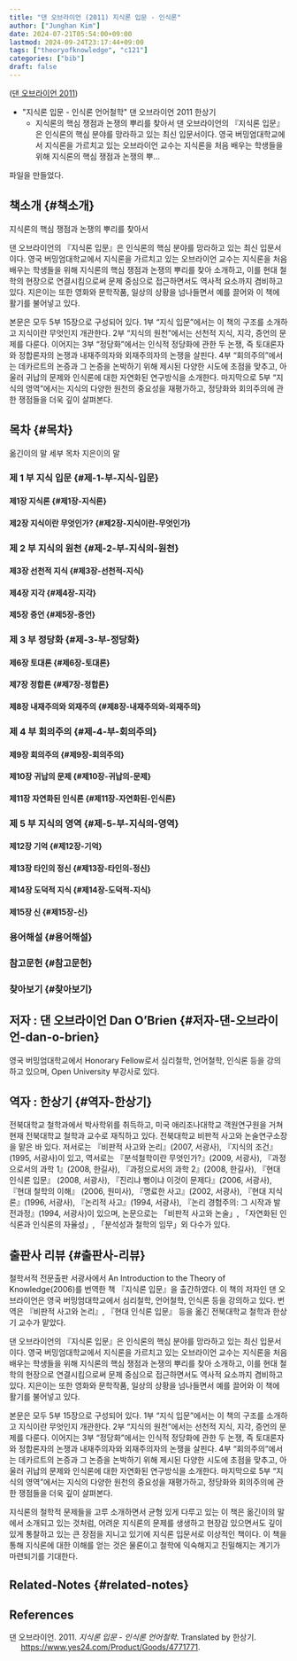 ```yaml
---
title: "댄 오브라이언 (2011) 지식론 입문 - 인식론"
author: ["Junghan Kim"]
date: 2024-07-21T05:54:00+09:00
lastmod: 2024-09-24T23:17:44+09:00
tags: ["theoryofknowledge", "c121"]
categories: ["bib"]
draft: false
---
```


(<a href="#citeproc_bib_item_1">댄 오브라이언 2011</a>)

-   "지식론 입문 - 인식론 언어철학" 댄 오브라이언 2011 한상기
    -   지식론의 핵심 쟁점과 논쟁의 뿌리를 찾아서 댄 오브라이언의 『지식론 입문』은 인식론의 핵심 분야를 망라하고 있는 최신 입문서이다. 영국 버밍엄대학교에서 지식론을 가르치고 있는 오브라이언 교수는 지식론을 처음 배우는 학생들을 위해 지식론의 핵심 쟁점과 논쟁의 뿌...

파일을 만들었다.


## 책소개 {#책소개}

지식론의 핵심 쟁점과 논쟁의 뿌리를 찾아서

댄 오브라이언의 『지식론 입문』은 인식론의 핵심 분야를 망라하고 있는 최신 입문서이다. 영국 버밍엄대학교에서 지식론을 가르치고 있는 오브라이언 교수는 지식론을 처음 배우는 학생들을 위해 지식론의 핵심 쟁점과 논쟁의 뿌리를 찾아 소개하고, 이를 현대 철학의 현장으로 연결시킴으로써 문제 중심으로 접근하면서도 역사적 요소까지 겸비하고 있다. 지은이는 또한 영화와 문학작품, 일상의 상황을 넘나들면서 예를 끌어와 이 책에 활기를 불어넣고 있다.

본문은 모두 5부 15장으로 구성되어 있다. 1부 “지식 입문”에서는 이 책의 구조를 소개하고 지식이란 무엇인지 개관한다. 2부 “지식의 원천”에서는 선천적 지식, 지각, 증언의 문제를 다룬다. 이어지는 3부 “정당화”에서는 인식적 정당화에 관한 두 논쟁, 즉 토대론자와 정합론자의 논쟁과 내재주의자와 외재주의자의 논쟁을 살핀다. 4부 “회의주의”에서는 데카르트의 논증과 그 논증을 논박하기 위해 제시된 다양한 시도에 초점을 맞추고, 아울러 귀납의 문제와 인식론에 대한 자연화된 연구방식을 소개한다. 마지막으로 5부 “지식의 영역”에서는 지식의 다양한 원천의 중요성을 재평가하고, 정당화와 회의주의에 관한 쟁점들을 더욱 깊이 살펴본다.


## 목차 {#목차}

옮긴이의 말 세부 목차 지은이의 말


### 제 1 부 지식 입문 {#제-1-부-지식-입문}


#### 제1장 지식론 {#제1장-지식론}


#### 제2장 지식이란 무엇인가? {#제2장-지식이란-무엇인가}


### 제 2 부 지식의 원천 {#제-2-부-지식의-원천}


#### 제3장 선천적 지식 {#제3장-선천적-지식}


#### 제4장 지각 {#제4장-지각}


#### 제5장 증언 {#제5장-증언}


### 제 3 부 정당화 {#제-3-부-정당화}


#### 제6장 토대론 {#제6장-토대론}


#### 제7장 정합론 {#제7장-정합론}


#### 제8장 내재주의와 외재주의 {#제8장-내재주의와-외재주의}


### 제 4 부 회의주의 {#제-4-부-회의주의}


#### 제9장 회의주의 {#제9장-회의주의}


#### 제10장 귀납의 문제 {#제10장-귀납의-문제}


#### 제11장 자연화된 인식론 {#제11장-자연화된-인식론}


### 제 5 부 지식의 영역 {#제-5-부-지식의-영역}


#### 제12장 기억 {#제12장-기억}


#### 제13장 타인의 정신 {#제13장-타인의-정신}


#### 제14장 도덕적 지식 {#제14장-도덕적-지식}


#### 제15장 신 {#제15장-신}


### 용어해설 {#용어해설}


### 참고문헌 {#참고문헌}


### 찾아보기 {#찾아보기}


## 저자 : 댄 오브라이언 Dan O’Brien {#저자-댄-오브라이언-dan-o-brien}

영국 버밍엄대학교에서 Honorary Fellow로서 심리철학, 언어철학, 인식론 등을 강의하고 있으며, Open University 부강사로 있다.


## 역자 : 한상기 {#역자-한상기}

전북대학교 철학과에서 박사학위를 취득하고, 미국 애리조나대학교 객원연구원을 거쳐 현재 전북대학교 철학과 교수로 재직하고 있다. 전북대학교 비판적 사고와 논술연구소장을 맡은 바 있다. 저서로는 『비판적 사고와 논리』(2007, 서광사), 『지식의 조건』 (1995, 서광사)이 있고, 역서로는 『분석철학이란 무엇인가?』(2009, 서광사), 『과정으로서의 과학 1』(2008, 한길사), 『과정으로서의 과학 2』(2008, 한길사), 『현대 인식론 입문』 (2008, 서광사), 『진리냐 뻥이냐 이것이 문제다』(2006, 서광사), 『현대 철학의 이해』 (2006, 원미사), 『명료한 사고』(2002, 서광사), 『현대 지식론』(1996, 서광사), 『논리적 사고』(1994, 서광사), 『논리 경험주의: 그 시작과 발전과정』(1994, 서광사)이 있으며, 논문으로는 「비판적 사고와 논술」, 「자연화된 인식론과 인식론의 자율성」, 「분석성과 철학의 임무」외 다수가 있다.


## 출판사 리뷰 {#출판사-리뷰}

철학서적 전문출판 서광사에서 An Introduction to the Theory of Knowledge(2006)를 번역한 책 『지식론 입문』을 출간하였다. 이 책의 저자인 댄 오브라이언은 영국 버밍엄대학교에서 심리철학, 언어철학, 인식론 등을 강의하고 있다. 번역은 『비판적 사고와 논리』, 『현대 인식론 입문』 등을 옮긴 전북대학교 철학과 한상기 교수가 맡았다.

댄 오브라이언의 『지식론 입문』은 인식론의 핵심 분야를 망라하고 있는 최신 입문서이다. 영국 버밍엄대학교에서 지식론을 가르치고 있는 오브라이언 교수는 지식론을 처음 배우는 학생들을 위해 지식론의 핵심 쟁점과 논쟁의 뿌리를 찾아 소개하고, 이를 현대 철학의 현장으로 연결시킴으로써 문제 중심으로 접근하면서도 역사적 요소까지 겸비하고 있다. 지은이는 또한 영화와 문학작품, 일상의 상황을 넘나들면서 예를 끌어와 이 책에 활기를 불어넣고 있다.

본문은 모두 5부 15장으로 구성되어 있다. 1부 “지식 입문”에서는 이 책의 구조를 소개하고 지식이란 무엇인지 개관한다. 2부 “지식의 원천”에서는 선천적 지식, 지각, 증언의 문제를 다룬다. 이어지는 3부 “정당화”에서는 인식적 정당화에 관한 두 논쟁, 즉 토대론자와 정합론자의 논쟁과 내재주의자와 외재주의자의 논쟁을 살핀다. 4부 “회의주의”에서는 데카르트의 논증과 그 논증을 논박하기 위해 제시된 다양한 시도에 초점을 맞추고, 아울러 귀납의 문제와 인식론에 대한 자연화된 연구방식을 소개한다. 마지막으로 5부 “지식의 영역”에서는 지식의 다양한 원천의 중요성을 재평가하고, 정당화와 회의주의에 관한 쟁점들을 더욱 깊이 살펴본다.

지식론의 철학적 문제들을 고루 소개하면서 균형 있게 다루고 있는 이 책은 옮긴이의 말에서 소개되고 있는 것처럼, 어려운 지식론의 문제를 생생하고 현장감 있으면서도 깊이 있게 통찰하고 있는 큰 장점을 지니고 있기에 지식론 입문서로 이상적인 책이다. 이 책을 통해 지식론에 대한 이해를 얻는 것은 물론이고 철학에 익숙해지고 친밀해지는 계기가 마련되기를 기대한다.


## Related-Notes {#related-notes}

## References

<style>.csl-entry{text-indent: -1.5em; margin-left: 1.5em;}</style><div class="csl-bib-body">
  <div class="csl-entry"><a id="citeproc_bib_item_1"></a>댄 오브라이언. 2011. <i>지식론 입문 - 인식론 언어철학</i>. Translated by 한상기. <a href="https://www.yes24.com/Product/Goods/4771771">https://www.yes24.com/Product/Goods/4771771</a>.</div>
</div>
